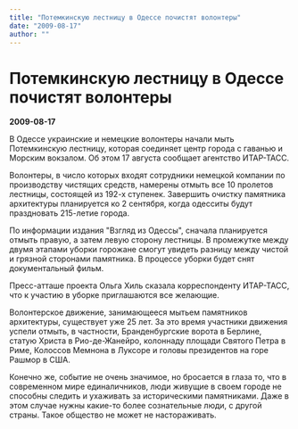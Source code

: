 ```yaml
---
title: "Потемкинскую лестницу в Одессе почистят волонтеры"
date: "2009-08-17"
author: ""
---
```


# Потемкинскую лестницу в Одессе почистят волонтеры

**2009-08-17** 

В Одессе украинские и немецкие волонтеры начали мыть Потемкинскую лестницу, которая соединяет центр города с гаванью и Морским вокзалом. Об этом 17 августа сообщает агентство ИТАР-ТАСС.

Волонтеры, в число которых входят сотрудники немецкой компании по производству чистящих средств, намерены отмыть все 10 пролетов лестницы, состоящей из 192-х ступенек. Завершить очистку памятника архитектуры планируется ко 2 сентября, когда одесситы будут праздновать 215-летие города.

По информации издания "Взгляд из Одессы", сначала планируется отмыть правую, а затем левую сторону лестницы. В промежутке между двумя этапами уборки горожане смогут увидеть разницу между чистой и грязной сторонами памятника. В процессе уборки будет снят документальный фильм.

Пресс-атташе проекта Ольга Хиль сказала корреспонденту ИТАР-ТАСС, что к участию в уборке приглашаются все желающие.

Волонтерское движение, занимающееся мытьем памятников архитектуры, существует уже 25 лет. За это время участники движения успели отмыть, в частности, Бранденбургские ворота в Берлине, статую Христа в Рио-де-Жанейро, колоннаду площади Святого Петра в Риме, Колоссов Мемнона в Луксоре и головы президентов на горе Рашмор в США.

Конечно же, событие не очень значимое, но бросается в глаза то, что в современном мире единаличников, люди живущие в своем городе не способны следить и ухаживать за историческими памятниками. Даже в этом случае нужны какие-то более сознательные люди, с другой страны. Такое общество не может не настораживать.